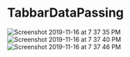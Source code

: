 # TabbarDataPassing

![Screenshot 2019-11-16 at 7 37 35 PM](https://user-images.githubusercontent.com/38103919/68994410-b0164980-08a8-11ea-8c57-fa3b39e4f26f.png)
![Screenshot 2019-11-16 at 7 37 40 PM](https://user-images.githubusercontent.com/38103919/68994411-b0aee000-08a8-11ea-91b9-60d9be29d4d0.png)
![Screenshot 2019-11-16 at 7 37 46 PM](https://user-images.githubusercontent.com/38103919/68994412-b0aee000-08a8-11ea-949a-f7f08cdc10e0.png)
